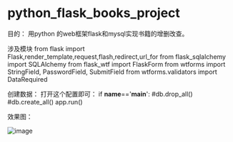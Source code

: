 # python_flask_books_project
目的：
用python 的web框架flask和mysql实现书籍的增删改查。

涉及模块
from flask import Flask,render_template,request,flash,redirect,url_for
from flask_sqlalchemy import SQLAlchemy
from flask_wtf import FlaskForm
from wtforms import StringField, PasswordField, SubmitField
from wtforms.validators import DataRequired

创建数据：
打开这个配置即可：
if __name__=='__main__':
    #db.drop_all()
    #db.create_all()
    app.run()

效果图：

![image](https://user-images.githubusercontent.com/73530205/125425609-0db1223d-0e10-460f-acbd-1c28490b3ac7.png)

